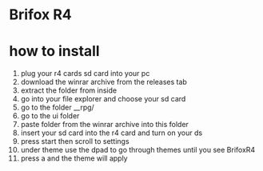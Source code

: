 # Brifox R4

# how to install
 1. plug your r4 cards sd card into your pc
 2. download the winrar archive from the releases tab
 3. extract the folder from inside
 4. go into your file explorer and choose your sd card
 5. go to the folder __rpg/
 6. go to the ui folder
 7. paste folder from the winrar archive into this folder
 8. insert your sd card into the r4 card and turn on your ds
 9. press start then scroll to settings
 10. under theme use the dpad to go through themes until you see BrifoxR4
 11. press a and the theme will apply
